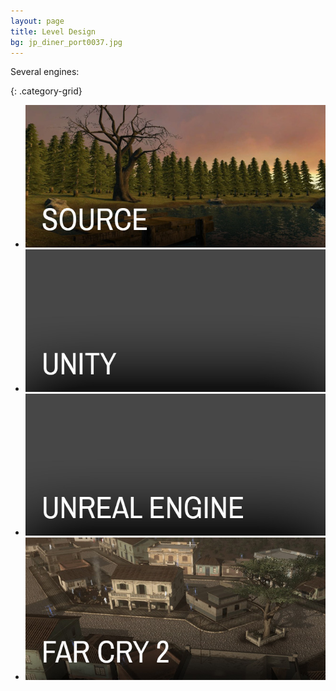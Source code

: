 ```yaml
---
layout: page
title: Level Design
bg: jp_diner_port0037.jpg
---
```


Several engines:

 {: .category-grid}
 - [![Source](/img/level-design/category_ld_source.jpg)](/portfolio/level-design/source/)
 - [![Unity](/img/level-design/category_ld_unity.jpg)](/portfolio/level-design/unity-3d/)
 - [![Unreal](/img/level-design/category_ld_unreal.jpg)](/portfolio/level-design/unreal-engine-4/)
 - [![Far Cry 2](/img/level-design/category_ld_fc2.jpg)](/portfolio/level-design/fc2/)
